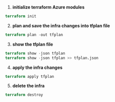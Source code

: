 1. **initialize terraform Azure modules**
```terraform
terraform init
```

2. **plan and save the infra changes into tfplan file**
```terraform
terraform plan -out tfplan
```

3. **show the tfplan file**
```terraform
terraform show -json tfplan
terraform show -json tfplan >> tfplan.json
```

4. **apply the infra changes**
```terraform
terraform apply tfplan
```

5. **delete the infra**
```terraform
terraform destroy
```